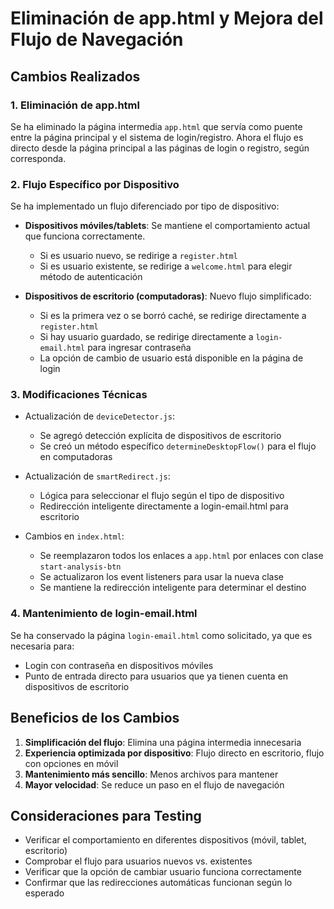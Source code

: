 # Eliminación de app.html y Mejora del Flujo de Navegación

## Cambios Realizados

### 1. Eliminación de app.html
Se ha eliminado la página intermedia `app.html` que servía como puente entre la página principal y el sistema de login/registro. Ahora el flujo es directo desde la página principal a las páginas de login o registro, según corresponda.

### 2. Flujo Específico por Dispositivo
Se ha implementado un flujo diferenciado por tipo de dispositivo:

- **Dispositivos móviles/tablets**: Se mantiene el comportamiento actual que funciona correctamente.
  - Si es usuario nuevo, se redirige a `register.html`
  - Si es usuario existente, se redirige a `welcome.html` para elegir método de autenticación

- **Dispositivos de escritorio (computadoras)**: Nuevo flujo simplificado:
  - Si es la primera vez o se borró caché, se redirige directamente a `register.html`
  - Si hay usuario guardado, se redirige directamente a `login-email.html` para ingresar contraseña
  - La opción de cambio de usuario está disponible en la página de login

### 3. Modificaciones Técnicas
- Actualización de `deviceDetector.js`:
  - Se agregó detección explícita de dispositivos de escritorio
  - Se creó un método específico `determineDesktopFlow()` para el flujo en computadoras

- Actualización de `smartRedirect.js`:
  - Lógica para seleccionar el flujo según el tipo de dispositivo
  - Redirección inteligente directamente a login-email.html para escritorio

- Cambios en `index.html`:
  - Se reemplazaron todos los enlaces a `app.html` por enlaces con clase `start-analysis-btn`
  - Se actualizaron los event listeners para usar la nueva clase
  - Se mantiene la redirección inteligente para determinar el destino

### 4. Mantenimiento de login-email.html
Se ha conservado la página `login-email.html` como solicitado, ya que es necesaria para:
- Login con contraseña en dispositivos móviles
- Punto de entrada directo para usuarios que ya tienen cuenta en dispositivos de escritorio

## Beneficios de los Cambios
1. **Simplificación del flujo**: Elimina una página intermedia innecesaria
2. **Experiencia optimizada por dispositivo**: Flujo directo en escritorio, flujo con opciones en móvil
3. **Mantenimiento más sencillo**: Menos archivos para mantener
4. **Mayor velocidad**: Se reduce un paso en el flujo de navegación

## Consideraciones para Testing
- Verificar el comportamiento en diferentes dispositivos (móvil, tablet, escritorio)
- Comprobar el flujo para usuarios nuevos vs. existentes
- Verificar que la opción de cambiar usuario funciona correctamente
- Confirmar que las redirecciones automáticas funcionan según lo esperado
